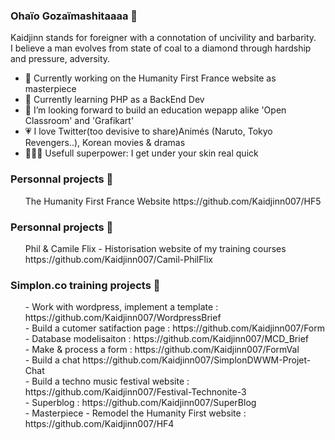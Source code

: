 ### Ohaïo Gozaïmashitaaaa 🏯

Kaidjinn stands for foreigner with a connotation of uncivility and barbarity.<br>
I believe a man evolves from state of coal to a diamond through hardship and pressure, adversity.

- 🔭 Currently working on the Humanity First France website as masterpiece
- 🌱 Currently learning PHP as a BackEnd Dev
- 👯 I’m looking forward to build an education wepapp alike 'Open Classroom' and 'Grafikart'
- :heartpulse: I love Twitter(too devisive to share)Animés (Naruto, Tokyo Revengers..), Korean movies & dramas
- 🦸🏽‍♂️ Usefull superpower: I get under your skin real quick

### Personnal projects 🚧
<ul>The Humanity First France Website https://github.com/Kaidjinn007/HF5</ul>

### Personnal projects 🚧
<ul>Phil & Camile Flix - Historisation website of my training courses https://github.com/Kaidjinn007/Camil-PhilFlix</ul>

### Simplon.co training projects 🏫
<ul>
- Work with wordpress, implement a template : https://github.com/Kaidjinn007/WordpressBrief<br>
- Build a cutomer satifaction page : https://github.com/Kaidjinn007/Form<br>
- Database modelisaiton : https://github.com/Kaidjinn007/MCD_Brief<br>
- Make & process a form : https://github.com/Kaidjinn007/FormVal<br> 
- Build a chat https://github.com/Kaidjinn007/SimplonDWWM-Projet-Chat<br>
- Build a techno music festival website : https://github.com/Kaidjinn007/Festival-Technonite-3<br>
- Superblog : https://github.com/Kaidjinn007/SuperBlog<br>
- Masterpiece - Remodel the Humanity First website : https://github.com/Kaidjinn007/HF4<br>
</ul>

<!--

https://github.com/adam-p/markdown-here/wiki/Markdown-Cheatsheet

Kaidjinn stands for foreigner with a connotation of uncivility and barbarity.
I believe a man evolves from state of coal to a diamond through hardship and pressure, adversity.

Liens
[Build a chat] (https://github.com/Kaidjinn007/SimplonDWWM-Projet-Chat "Chat app")
[google] (http://www.google.com "link to google")
[google] (http://www.google.com "link to google")
[google] (http://www.google.com "link to google")

- 🤔 I’m looking for help with ...
- 💬 Ask me about ...
- 📫 How to reach me: ...
- 😄 Pronouns: ...
- ⚡ Fun fact: ...
-->
